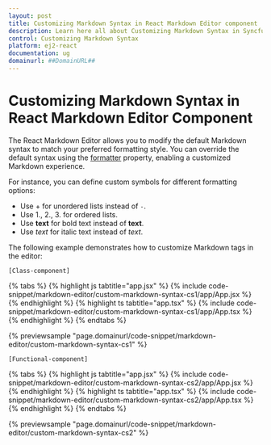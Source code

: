 ```yaml
---
layout: post
title: Customizing Markdown Syntax in React Markdown Editor component | Syncfusion
description: Learn here all about Customizing Markdown Syntax in Syncfusion React Markdown Editor component of Syncfusion Essential JS 2 and more.
control: Customizing Markdown Syntax 
platform: ej2-react
documentation: ug
domainurl: ##DomainURL##
---
```


# Customizing Markdown Syntax in React Markdown Editor Component

The React Markdown Editor allows you to modify the default Markdown syntax to match your preferred formatting style. You can override the default syntax using the [formatter](https://ej2.syncfusion.com/react/documentation/api/rich-text-editor/#formatter) property, enabling a customized Markdown experience.

For instance, you can define custom symbols for different formatting options:

* Use + for unordered lists instead of `-`.
* Use 1., 2., 3. for ordered lists.
* Use __text__ for bold text instead of **text**.
* Use _text_ for italic text instead of *text*.

The following example demonstrates how to customize Markdown tags in the editor:

`[Class-component]`

{% tabs %}
{% highlight js tabtitle="app.jsx" %}
{% include code-snippet/markdown-editor/custom-markdown-syntax-cs1/app/App.jsx %}
{% endhighlight %}
{% highlight ts tabtitle="app.tsx" %}
{% include code-snippet/markdown-editor/custom-markdown-syntax-cs1/app/App.tsx %}
{% endhighlight %}
{% endtabs %}

 {% previewsample "page.domainurl/code-snippet/markdown-editor/custom-markdown-syntax-cs1" %}

`[Functional-component]`

{% tabs %}
{% highlight js tabtitle="app.jsx" %}
{% include code-snippet/markdown-editor/custom-markdown-syntax-cs2/app/App.jsx %}
{% endhighlight %}
{% highlight ts tabtitle="app.tsx" %}
{% include code-snippet/markdown-editor/custom-markdown-syntax-cs2/app/App.tsx %}
{% endhighlight %}
{% endtabs %}

 {% previewsample "page.domainurl/code-snippet/markdown-editor/custom-markdown-syntax-cs2" %}